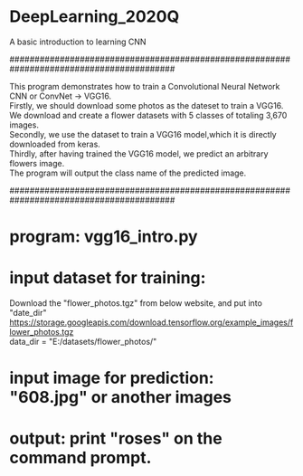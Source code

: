 # DeepLearning_2020Q
A basic introduction to learning CNN


#########################################################################################

This program demonstrates how to train a Convolutional Neural Network CNN or ConvNet -> VGG16.  
Firstly, we should download some photos as the dateset to train a VGG16.  
We download and create a flower datasets with 5 classes of totaling 3,670 images.  
Secondly, we use the dataset to train a VGG16 model,which it is directly downloaded from keras.  
Thirdly, after having trained the VGG16 model, we predict an arbitrary flowers image.  
The program will output the class name of the predicted image.  

#########################################################################################

# program: vgg16_intro.py

# input dataset for training:
Download the "flower_photos.tgz" from below website, and put into "date_dir"  
https://storage.googleapis.com/download.tensorflow.org/example_images/flower_photos.tgz  
data_dir = "E:/datasets/flower_photos/"  

# input image for prediction: "608.jpg" or another images

# output: print "roses" on the command prompt. 
